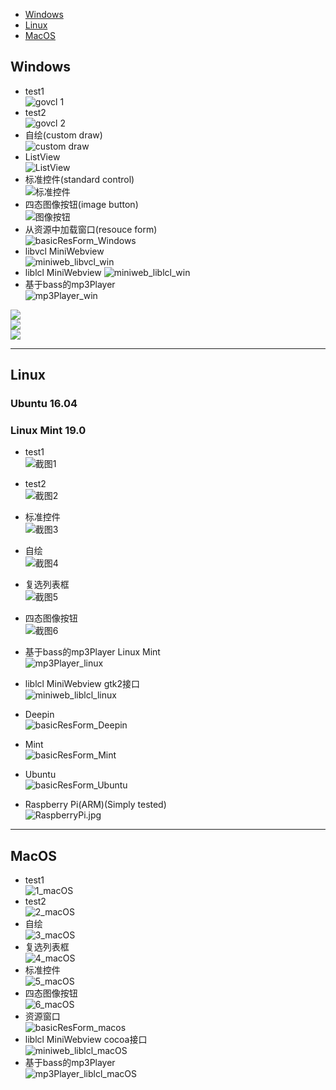 
* [Windows](#Windows)
* [Linux](#Linux)
* [MacOS](#MacOS)


## Windows

* test1  
![govcl 1](/assets/images/screenshots/govcl-win-1.jpg)     
* test2  
![govcl 2](/assets/images/screenshots/govcl-win-2.jpg)      
* 自绘(custom draw)    
![custom draw](/assets/images/screenshots/draw-win.jpg)  
* ListView   
![ListView](/assets/images/screenshots/listview.jpg)  
* 标准控件(standard control)    
![标准控件](/assets/images/screenshots/std.jpg)   
* 四态图像按钮(image button)  
![图像按钮](/assets/images/screenshots/imagebutton.jpg)    
* 从资源中加载窗口(resouce form)   
![basicResForm_Windows](/assets/images/screenshots/basicResForm_windows.jpg)   
* libvcl MiniWebview   
![miniweb_libvcl_win](/assets/images/screenshots/miniweb_libvcl_win.jpg) 
* liblcl MiniWebview 
![miniweb_liblcl_win](/assets/images/screenshots/miniweb_liblcl_win.jpg) 
* 基于bass的mp3Player   
![mp3Player_win](/assets/images/screenshots/mp3Player_win.jpg)    

![](/assets/images/screenshots/windowsjsonviewer.jpg)   
![](/assets/images/screenshots/windwosgdiplus.jpg)   
![](/assets/images/screenshots/windwosprocesslist.jpg)   

---
## Linux
### Ubuntu 16.04   
### Linux Mint 19.0   

* test1  
![截图1](/assets/images/screenshots/1_linux.png)  
* test2  
![截图2](/assets/images/screenshots/2_linux.jpg)  
* 标准控件  
![截图3](/assets/images/screenshots/3_linux.jpg)   
* 自绘  
![截图4](/assets/images/screenshots/4_linux.jpg)  
* 复选列表框  
![截图5](/assets/images/screenshots/5_linux.jpg)  
* 四态图像按钮  
![截图6](/assets/images/screenshots/6_linux.jpg)  
* 基于bass的mp3Player Linux Mint  
![mp3Player_linux](/assets/images/screenshots/mp3Player_linux.jpg) 


* liblcl MiniWebview gtk2接口  
![miniweb_liblcl_linux](/assets/images/screenshots/miniweb_liblcl_linux.jpg) 

* Deepin  
![basicResForm_Deepin](/assets/images/screenshots/basicResForm_linux_deepin.jpg)  
* Mint  
![basicResForm_Mint](/assets/images/screenshots/basicResForm_linux_mint.jpg)  
* Ubuntu  
![basicResForm_Ubuntu](/assets/images/screenshots/basicResForm_linux_ubuntu.jpg)  

* Raspberry Pi(ARM)(Simply tested)  
![RaspberryPi.jpg](/assets/images/screenshots/RaspberryPi.jpg)

---
## MacOS

* test1  
![1_macOS](/assets/images/screenshots/1_macOS.jpg)  
* test2   
![2_macOS](/assets/images/screenshots/2_macOS.jpg)  
* 自绘   
![3_macOS](/assets/images/screenshots/3_macOS.jpg)   
* 复选列表框    
![4_macOS](/assets/images/screenshots/4_macOS.jpg)  
* 标准控件   
![5_macOS](/assets/images/screenshots/5_macOS.jpg)  
* 四态图像按钮  
![6_macOS](/assets/images/screenshots/6_macOS.jpg)  
* 资源窗口    
![basicResForm_macos](/assets/images/screenshots/basicResForm_macos.jpg)  
* liblcl MiniWebview cocoa接口  
![miniweb_liblcl_macOS](/assets/images/screenshots/miniweb_liblcl_macOS_cocoa.jpg) 
* 基于bass的mp3Player  
![mp3Player_liblcl_macOS](/assets/images/screenshots/mp3Player_liblcl_macOS.jpg) 